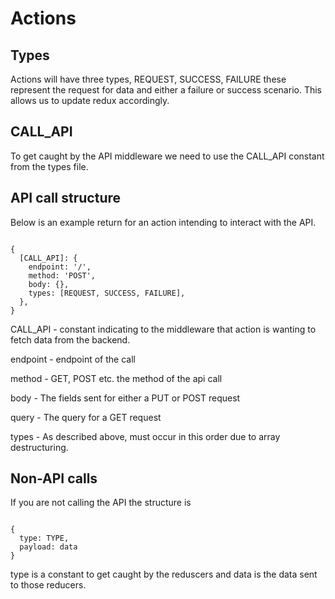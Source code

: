 # Actions

## Types

Actions will have three types, REQUEST, SUCCESS, FAILURE these represent
the request for data and either a failure or success scenario. This allows
us to update redux accordingly.

## CALL_API

To get caught by the API middleware we need to use the CALL_API constant from the
types file.

## API call structure

Below is an example return for an action intending to interact with
the API.

```

{
  [CALL_API]: {
    endpoint: '/',
    method: 'POST',
    body: {},
    types: [REQUEST, SUCCESS, FAILURE],
  },
}

```

CALL_API - constant indicating to the middleware that action is wanting
to fetch data from the backend.

endpoint - endpoint of the call

method - GET, POST etc. the method of the api call

body - The fields sent for either a PUT or POST request

query - The query for a GET request

types - As described above, must occur in this order due to array destructuring.

## Non-API calls

If you are not calling the API the structure is

```

{
  type: TYPE,
  payload: data
}

```

type is a constant to get caught by the reduscers and data is the data sent
to those reducers.
